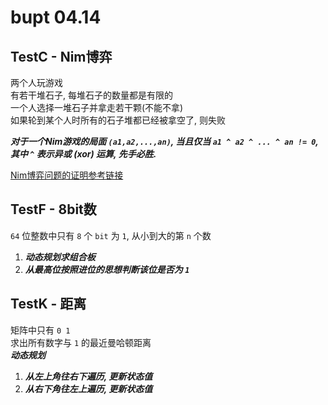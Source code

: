 # bupt 04.14

## TestC - Nim博弈
两个人玩游戏  
有若干堆石子, 每堆石子的数量都是有限的  
一个人选择一堆石子并拿走若干颗(不能不拿)  
如果轮到某个人时所有的石子堆都已经被拿空了, 则失败

***对于一个Nim游戏的局面 `(a1,a2,...,an)`, 当且仅当 `a1 ^ a2 ^ ... ^ an != 0`, 其中 `^` 表示异或 (xor) 运算, 先手必胜.***

[Nim博弈问题的证明参考链接](https://blog.csdn.net/haha294182852/article/details/77572639)

## TestF - 8bit数
 `64` 位整数中只有 `8` 个 `bit` 为 `1`, 从小到大的第 `n` 个数
1. ***动态规划求组合板***
2. ***从最高位按照进位的思想判断该位是否为 `1`***
 
## TestK - 距离
矩阵中只有 `0 1`  
求出所有数字与 `1` 的最近曼哈顿距离  
***动态规划***
1. ***从左上角往右下遍历, 更新状态值***
2. ***从右下角往左上遍历, 更新状态值***